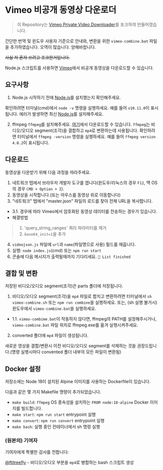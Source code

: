 # Vimeo 비공개 동영상 다운로더

> 이 Repository는 [Vimeo Private Video Downloader](https://github.com/Tusko/vimeo-private-downloader)를 포크하여 만들어졌습니다.

간단한 번역 및 윈도우 사용자 기준으로 안내와, 변환을 위한 `vimeo-combine.bat` 파일을 추가하였습니다.
오역이 많습니다. 양해바랍니다.

~~사실 저 혼자 쓰려고 포크한거입니다.~~

Node.js 스크립트를 사용하면 [Vimeo](https://vimeo.com)에서 비공개 동영상을 다운로드할 수 있습니다.

## 요구사항
1. Node.js
시작하기 전에 [Node.js](https://nodejs.org/en/download/)를 설치했는지 확인해주세요.

확인하려면 터미널(cmd)에서 `node -v` 명령을 실행하세요. 예를 들어 `v10.11.0`이 표시됩니다. 에러가 발생하면 최신 [Node.js](https://nodejs.org/en/download/)를 설치해주세요.

2. ffmpeg
`ffmpeg`를 설치해주세요. [여기](https://ffmpeg.org/download.html)에서 다운로드할 수 있습니다.
`ffmpeg`는 비디오/오디오 segment(조각)을 결합하고 `mp4`로 변환하는데 사용됩니다.
확인하려면 터미널에서 `ffmpeg -version` 명령을 실행하세요. 예를 들어 `ffmpeg version 4.0.2`이 표시됩니다. 

## 다운로드

동영상을 다운받기 위해 다음 과정을 따라주세요.

1.  네트워크 탭에서 브라우저 개발자 도구를 엽니다(윈도우/리눅스의 경우 `F12`, 맥 OS의 경우 `CMD + Option + I`).
2.  동영상을 시작합니다.(또는 마우스를 동영상 위로 이동합니다)
3.  "네트워크" 탭에서 "master.json" 파일의 로드를 찾아 전체 URL을 복사합니다.
- 3.1. 경우에 따라 Vimeo에서 암호화된 동영상 데이터를 전송하는 경우가 있습니다.
- 해결방법
>1. 'query_string_ranges' 쿼리 파라미터를 제거
>2. `base64_init=1`을 추가

4.  `videojson.js` 파일에 `url`과 `name`(파일명으로 사용) 필드를 채웁니다.
5.  실행: `node index.js`(cmd) 또는 `npm run start`
6.  콘솔에 다음 메시지가 출력될때까지 기다리세요. `🌈 List finished`

## 결합 및 변환
저장된 비디오/오디오 segment(조각)은 parts 폴더에 저장됩니다.

1. 비디오/오디오 segment(조각)을 `mp4` 파일로 합치고 변환하려면 터미널에서 `sh vimeo-combine.sh` 또는 `npm run combine`을 실행하세요.
또는, (sh 실행 불가시) 윈도우에서  `vimeo-combine.bat`을 실행하세요.

- 1.1. `vimeo-combime.bat`이 작동하지 않다면, ffmpeg의 PATH를 설정해주시거나, `vimeo-combine.bat` 파일 위치로 ffmpeg.exe를 옮겨 실행시켜주세요.
2. converted 폴더에 `mp4` 파일이 생성됩니다.

새로운 영상을 결합/변환시 이전 비디오/오디오 segment를 삭제하는 것을 권장드립니다.(명령 실행시마다 convented 폴더 내부의 모든 파일이 변환됨)

## Docker 설정

저장소에는 Node 18이 설치된 Alpine 이미지를 사용하는 Dockerfile이 있습니다. 

다음과 같은 몇 가지 Makefile 명령이 추가되었습니다. 
- `make build`: `ffmpeg` OS 종속성을 설치하는 `FROM node:18-alpine` Docker 이미지를 빌드합니다.
- `make start`: `npm run start` entrypoint 실행
- `make convert`: `npm run convert` entrypoint 실행
- `make bash`: 실행 중인 컨테이너에서 sh 명령 실행

### (원본의) 기여자

기여자에게 특별한 감사를 전합니다:

[@ftitreefly](https://github.com/ftitreefly/) - 비디오/오디오 부분을 `mp4`로 병합하는 bash 스크립트 생성
